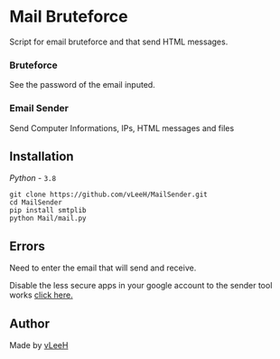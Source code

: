 # Mail Bruteforce
Script for email bruteforce and that send HTML messages.

### Bruteforce 
See the password of the email inputed.

### Email Sender
Send Computer Informations, IPs, HTML messages and files

## Installation 
_Python_ - `3.8`
```
git clone https://github.com/vLeeH/MailSender.git
cd MailSender
pip install smtplib
python Mail/mail.py
```

## Errors
Need to enter the email that will send and receive. 

Disable the less secure apps in your google account to the sender tool works <a href="https://myaccount.google.com/lesssecureapps?pli=1&rapt=AEjHL4OZAzbbij7nv1VXyUae3BG2cBJ_WU50hqusMsRTYKhTlJH1_KRKLb7rYKqP_2XnxBDJCPNgdGE1ruYKal_sY8_0AqizGg">click here.</a>

## Author 
Made by <a href="https://github.com/vLeeH">vLeeH</a>
